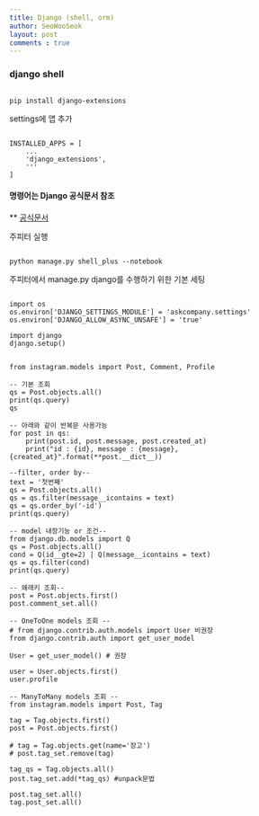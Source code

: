 ```yaml
---
title: Django (shell, orm)
author: SeoWooSeok
layout: post
comments : true
---
```

<h3> django shell </h3>
<pre><code>
pip install django-extensions
</code></pre>
settings에 앱 추가
<pre><code>
INSTALLED_APPS = [
    ...
    'django_extensions',
    '''
]
</code></pre>
<h4>명령어는 Django 공식문서 참조</h4>

** [공식문서](https://django-extensions.readthedocs.io/en/latest/)

주피터 실행 
<pre><code>
python manage.py shell_plus --notebook
</code></pre>

주피터에서 manage.py django를 수행하기 위한 기본 세팅
<pre><code>
import os
os.environ['DJANGO_SETTINGS_MODULE'] = 'askcompany.settings'
os.environ['DJANGO_ALLOW_ASYNC_UNSAFE'] = 'true'

import django
django.setup()
</code></pre>

<pre><code>
from instagram.models import Post, Comment, Profile

-- 기본 조회
qs = Post.objects.all()
print(qs.query)
qs

-- 아래와 같이 반복문 사용가능 
for post in qs:
    print(post.id, post.message, post.created_at)
    print("id : {id}, message : {message}, {created_at}".format(**post.__dict__))
    
--filter, order by--
text = '첫번째'
qs = Post.objects.all()
qs = qs.filter(message__icontains = text)
qs = qs.order_by('-id')
print(qs.query)

-- model 내장기능 or 조건--
from django.db.models import Q
qs = Post.objects.all()
cond = Q(id__gte=2) | Q(message__icontains = text)
qs = qs.filter(cond)
print(qs.query)

-- 왜래키 조회--
post = Post.objects.first()
post.comment_set.all()

-- OneToOne models 조회 --
# from django.contrib.auth.models import User 비권장
from django.contrib.auth import get_user_model

User = get_user_model() # 권장

user = User.objects.first()
user.profile

-- ManyToMany models 조회 --
from instagram.models import Post, Tag

tag = Tag.objects.first()
post = Post.objects.first()

# tag = Tag.objects.get(name='장고')
# post.tag_set.remove(tag)

tag_qs = Tag.objects.all()
post.tag_set.add(*tag_qs) #unpack문법 

post.tag_set.all()
tag.post_set.all()
</code></pre>





